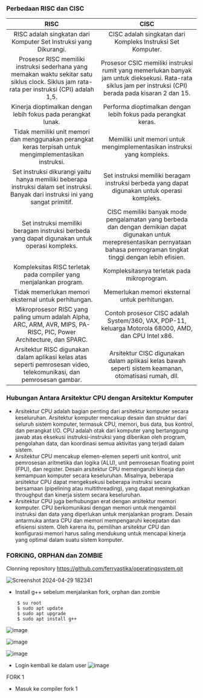 ### Perbedaan RISC dan CISC

| RISC | CISC |
| :---: | :---: |
| RISC adalah singkatan dari Komputer Set Instruksi yang Dikurangi. | CISC adalah singkatan dari Kompleks Instruksi Set Komputer. |
| Prosesor RISC memiliki instruksi sederhana yang memakan waktu sekitar satu siklus clock. Siklus jam rata-rata per instruksi (CPI) adalah 1,5. | Prosesor CSIC memiliki instruksi rumit yang memerlukan banyak jam untuk dieksekusi. Rata-rata siklus jam per instruksi (CPI) berada pada kisaran 2 dan 15. |
| Kinerja dioptimalkan dengan lebih fokus pada perangkat lunak. | Performa dioptimalkan dengan lebih fokus pada perangkat keras. |
| Tidak memiliki unit memori dan menggunakan perangkat keras terpisah untuk mengimplementasikan instruksi. | Memiliki unit memori untuk mengimplementasikan instruksi yang kompleks. |
| Set instruksi dikurangi yaitu hanya memiliki beberapa instruksi dalam set instruksi. Banyak dari instruksi ini yang sangat primitif. | Set instruksi memiliki beragam instruksi berbeda yang dapat digunakan untuk operasi kompleks. |
| Set instruksi memiliki beragam instruksi berbeda yang dapat digunakan untuk operasi kompleks. | CISC memiliki banyak mode pengalamatan yang berbeda dan dengan demikian dapat digunakan untuk merepresentasikan pernyataan bahasa pemrograman tingkat tinggi dengan lebih efisien. |
| Kompleksitas RISC terletak pada compiler yang menjalankan program. | Kompleksitasnya terletak pada mikroprogram. |
| Tidak memerlukan memori eksternal untuk perhitungan. | Memerlukan memori eksternal untuk perhitungan. |
| Mikroprosesor RISC yang paling umum adalah Alpha, ARC, ARM, AVR, MIPS, PA-RISC, PIC, Power Architecture, dan SPARC. | Contoh prosesor CISC adalah System/360, VAX, PDP-11, keluarga Motorola 68000, AMD, dan CPU Intel x86. |
| Arsitektur RISC digunakan dalam aplikasi kelas atas seperti pemrosesan video, telekomunikasi, dan pemrosesan gambar. | Arsitektur CISC digunakan dalam aplikasi kelas bawah seperti sistem keamanan, otomatisasi rumah, dll. |

### Hubungan Antara Arsitektur CPU dengan Arsitektur Komputer
- Arsitektur CPU adalah bagian penting dari arsitektur komputer secara keseluruhan. Arsitektur komputer mencakup desain dan struktur dari seluruh sistem komputer, termasuk CPU, memori, bus data, bus kontrol, dan perangkat I/O. CPU adalah otak dari komputer yang bertanggung jawab atas eksekusi instruksi-instruksi yang diberikan oleh program, pengolahan data, dan koordinasi semua aktivitas yang terjadi dalam sistem.
- Arsitektur CPU mencakup elemen-elemen seperti unit kontrol, unit pemrosesan aritmetika dan logika (ALU), unit pemrosesan floating point (FPU), dan register. Desain arsitektur CPU memengaruhi kinerja dan kemampuan komputer secara keseluruhan. Misalnya, beberapa arsitektur CPU dapat mengeksekusi beberapa instruksi secara bersamaan (pipelining atau multithreading), yang dapat meningkatkan throughput dan kinerja sistem secara keseluruhan.
- Arsitektur CPU juga berhubungan erat dengan arsitektur memori komputer. CPU berkomunikasi dengan memori untuk mengambil instruksi dan data yang diperlukan untuk menjalankan program. Desain antarmuka antara CPU dan memori mempengaruhi kecepatan dan efisiensi sistem. Oleh karena itu, pemilihan arsitektur CPU dan konfigurasi memori harus saling mendukung untuk mencapai kinerja yang optimal dalam suatu sistem komputer.


### FORKING, ORPHAN dan ZOMBIE

Clonning repository https://github.com/ferryastika/operatingsystem.git

![Screenshot 2024-04-29 182341](https://github.com/divanadiaa/SysOP24-3123521026/assets/149218147/240a32d4-c8ae-416d-858f-0deebcdddec7)


- Install g++ sebelum menjalankan fork, orphan dan zombie
```
    $ su root
    $ sudo apt update
    $ sudo apt upgrade
    $ sudo apt install g++
 ```
![image](https://github.com/divanadiaa/SysOP24-3123521026/assets/149218147/c74a53a6-b34b-4199-891c-19163ae31513)

![image](https://github.com/divanadiaa/SysOP24-3123521026/assets/149218147/6ab87c59-e201-4002-8c61-aeed47cce305)

![image](https://github.com/divanadiaa/SysOP24-3123521026/assets/149218147/67fd91e6-9655-46e0-8d27-826b8c19ddb8)


- Login kembali ke dalam user
![image](https://github.com/divanadiaa/SysOP24-3123521026/assets/149218147/1fde79a9-8ed8-4b7c-b88f-0dff97b984ff)

FORK 1
- Masuk ke compiler fork 1




  


